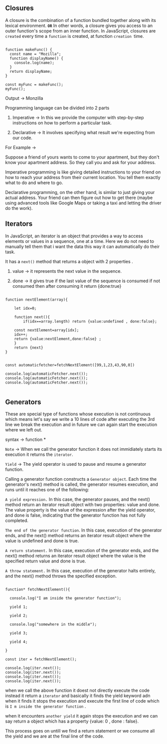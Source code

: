 
## Closures

A closure is the combination of a function bundled together along with its lexical environment. **`OR`**  In other words, a closure gives you access to an outer function's scope from an inner function. In JavaScript, closures are `created` every time a `function` is created, at function `creation `time.


```

function makeFunc() {
  const name = "Mozilla";
  function displayName() {
    console.log(name);
  }
  return displayName;
}

const myFunc = makeFunc();
myFunc();

```

Output -> Monzilla


Programming language can be divided into 2 parts 

1. Imperative -> In this we provide the computer with step-by-step instructions on how to perform a particular task.

2. Declarative -> It involves specifying what result we're expecting from our code. 

For Example -> 

Suppose a friend of yours wants to come to your apartment, but they don't know your apartment address. So they call you and ask for your address.

Imperative programming is like giving detailed instructions to your friend on how to reach your address from their current location. You tell them exactly what to do and where to go.

Declarative programming, on the other hand, is similar to just giving your actual address. Your friend can then figure out how to get there (maybe using advanced tools like Google Maps or taking a taxi and letting the driver do the work).


## Iterators

In JavaScript, an iterator is an object that provides a way to access elements or values in a sequence, one at a time. Here we do not need to manually tell them that i want the data this way it can automatically do their task.

It has a `next()` method that returns a object with 2 properties .

1. value -> it represents the next value in the sequence.

2. done -> it gives true if the last value of the sequence is consumed if not consumed then after consuming it return {done:true}


```

function nextElement(array){

    let idx=0;

    function next(){
        if(idx==array.length) return {value:undefined , done:false};

    const nextElement=array[idx];
    idx++;
    return {value:nextElement,done:false} ;
    }
    return {next}
}


const automaticfetcher=fetchNextElement([99,1,23,43,90,0]) 

console.log(automaticFetcher.next());
console.log(automaticFetcher.next());
console.log(automaticFetcher.next());


```

## Generators 

These are special type of functions whose execution is not continuous which means let's say we write a 10 lines of code after executing the 3rd line we break the execution and in future we can again start the execution where we left out.

syntax -> function * 


`Note` -> When we call the generator function it does not immidiately starts its execution it returns the `iterator`.


`Yield` -> The yield operator is used to pause and resume a generator function.

Calling a generator function constructs a `Generator object`. Each time the generator's next() method is called, the generator resumes execution, and runs until it reaches one of the following:

`A yield expression.` In this case, the generator pauses, and the next() method return an iterator result object with two properties: value and done. The value property is the value of the expression after the yield operator, and done is false, indicating that the generator function has not fully completed.

`The end of the generator function`. In this case, execution of the generator ends, and the next() method returns an iterator result object where the value is undefined and done is true.

`A return statement.` In this case, execution of the generator ends, and the next() method returns an iterator result object where the value is the specified return value and done is true.

`A throw statement.` In this case, execution of the generator halts entirely, and the next() method throws the specified exception.

```

function* fetchNextElement(){

  console.log("I am inside the generator function");

  yield 1;

  yield 2;

  console.log("somewhere in the middle");

  yield 3;

  yield 4;
  
}

const iter = fetchNextElement();

console.log(iter.next());
console.log(iter.next());
console.log(iter.next());
console.log(iter.next());

```

when we call the above function it doest not directly execute the code instead it return a `iterator` and basically it finds the yield keyword adn when it finds it stops the execution and execute the first line of code which is `I m inside the generator function` .

when it encounters `another yield` it again stops the execution and we can say return a object which has a property {value: 0 , done : false}.

This process goes on untill we find a return statement or we consume all the yield and we are at the final line of the code.
